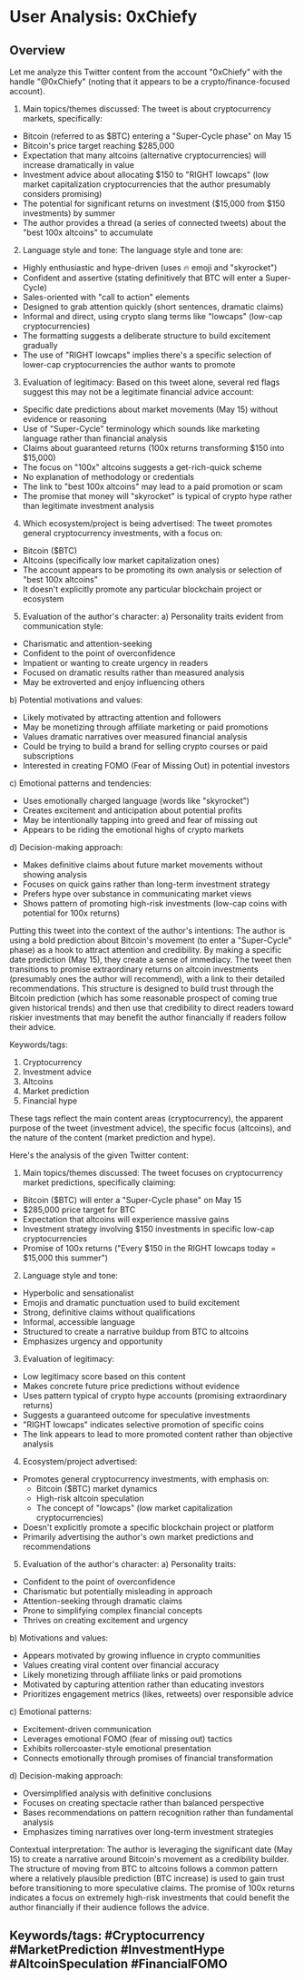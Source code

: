 # User Analysis: 0xChiefy

## Overview

<think>
Let me analyze this Twitter content from the account "0xChiefy" with the handle "@0xChiefy" (noting that it appears to be a crypto/finance-focused account).

1. Main topics/themes discussed:
The tweet is about cryptocurrency markets, specifically:
- Bitcoin (referred to as $BTC) entering a "Super-Cycle phase" on May 15
- Bitcoin's price target reaching $285,000
- Expectation that many altcoins (alternative cryptocurrencies) will increase dramatically in value
- Investment advice about allocating $150 to "RIGHT lowcaps" (low market capitalization cryptocurrencies that the author presumably considers promising)
- The potential for significant returns on investment ($15,000 from $150 investments) by summer
- The author provides a thread (a series of connected tweets) about the "best 100x altcoins" to accumulate

2. Language style and tone:
The language style and tone are:
- Highly enthusiastic and hype-driven (uses 🔥 emoji and "skyrocket")
- Confident and assertive (stating definitively that BTC will enter a Super-Cycle)
- Sales-oriented with "call to action" elements
- Designed to grab attention quickly (short sentences, dramatic claims)
- Informal and direct, using crypto slang terms like "lowcaps" (low-cap cryptocurrencies)
- The formatting suggests a deliberate structure to build excitement gradually
- The use of "RIGHT lowcaps" implies there's a specific selection of lower-cap cryptocurrencies the author wants to promote

3. Evaluation of legitimacy:
Based on this tweet alone, several red flags suggest this may not be a legitimate financial advice account:
- Specific date predictions about market movements (May 15) without evidence or reasoning
- Use of "Super-Cycle" terminology which sounds like marketing language rather than financial analysis
- Claims about guaranteed returns (100x returns transforming $150 into $15,000)
- The focus on "100x" altcoins suggests a get-rich-quick scheme
- No explanation of methodology or credentials
- The link to "best 100x altcoins" may lead to a paid promotion or scam
- The promise that money will "skyrocket" is typical of crypto hype rather than legitimate investment analysis

4. Which ecosystem/project is being advertised:
The tweet promotes general cryptocurrency investments, with a focus on:
- Bitcoin ($BTC)
- Altcoins (specifically low market capitalization ones)
- The account appears to be promoting its own analysis or selection of "best 100x altcoins"
- It doesn't explicitly promote any particular blockchain project or ecosystem

5. Evaluation of the author's character:
a) Personality traits evident from communication style:
- Charismatic and attention-seeking
- Confident to the point of overconfidence
- Impatient or wanting to create urgency in readers
- Focused on dramatic results rather than measured analysis
- May be extroverted and enjoy influencing others

b) Potential motivations and values:
- Likely motivated by attracting attention and followers
- May be monetizing through affiliate marketing or paid promotions
- Values dramatic narratives over measured financial analysis
- Could be trying to build a brand for selling crypto courses or paid subscriptions
- Interested in creating FOMO (Fear of Missing Out) in potential investors

c) Emotional patterns and tendencies:
- Uses emotionally charged language (words like "skyrocket")
- Creates excitement and anticipation about potential profits
- May be intentionally tapping into greed and fear of missing out
- Appears to be riding the emotional highs of crypto markets

d) Decision-making approach:
- Makes definitive claims about future market movements without showing analysis
- Focuses on quick gains rather than long-term investment strategy
- Prefers hype over substance in communicating market views
- Shows pattern of promoting high-risk investments (low-cap coins with potential for 100x returns)

Putting this tweet into the context of the author's intentions:
The author is using a bold prediction about Bitcoin's movement (to enter a "Super-Cycle" phase) as a hook to attract attention and credibility. By making a specific date prediction (May 15), they create a sense of immediacy. The tweet then transitions to promise extraordinary returns on altcoin investments (presumably ones the author will recommend), with a link to their detailed recommendations. This structure is designed to build trust through the Bitcoin prediction (which has some reasonable prospect of coming true given historical trends) and then use that credibility to direct readers toward riskier investments that may benefit the author financially if readers follow their advice.

Keywords/tags:
1. Cryptocurrency
2. Investment advice
3. Altcoins
4. Market prediction
5. Financial hype

These tags reflect the main content areas (cryptocurrency), the apparent purpose of the tweet (investment advice), the specific focus (altcoins), and the nature of the content (market prediction and hype).
</think>

Here's the analysis of the given Twitter content:

1. Main topics/themes discussed:
The tweet focuses on cryptocurrency market predictions, specifically claiming:
- Bitcoin ($BTC) will enter a "Super-Cycle phase" on May 15
- $285,000 price target for BTC
- Expectation that altcoins will experience massive gains
- Investment strategy involving $150 investments in specific low-cap cryptocurrencies
- Promise of 100x returns ("Every $150 in the RIGHT lowcaps today = $15,000 this summer")

2. Language style and tone:
- Hyperbolic and sensationalist
- Emojis and dramatic punctuation used to build excitement
- Strong, definitive claims without qualifications
- Informal, accessible language
- Structured to create a narrative buildup from BTC to altcoins
- Emphasizes urgency and opportunity

3. Evaluation of legitimacy:
- Low legitimacy score based on this content
- Makes concrete future price predictions without evidence
- Uses pattern typical of crypto hype accounts (promising extraordinary returns)
- Suggests a guaranteed outcome for speculative investments
- "RIGHT lowcaps" indicates selective promotion of specific coins
- The link appears to lead to more promoted content rather than objective analysis

4. Ecosystem/project advertised:
- Promotes general cryptocurrency investments, with emphasis on:
  - Bitcoin ($BTC) market dynamics
  - High-risk altcoin speculation
  - The concept of "lowcaps" (low market capitalization cryptocurrencies)
- Doesn't explicitly promote a specific blockchain project or platform
- Primarily advertising the author's own market predictions and recommendations

5. Evaluation of the author's character:
a) Personality traits:
- Confident to the point of overconfidence
- Charismatic but potentially misleading in approach
- Attention-seeking through dramatic claims
- Prone to simplifying complex financial concepts
- Thrives on creating excitement and urgency

b) Motivations and values:
- Appears motivated by growing influence in crypto communities
- Values creating viral content over financial accuracy
- Likely monetizing through affiliate links or paid promotions
- Motivated by capturing attention rather than educating investors
- Prioritizes engagement metrics (likes, retweets) over responsible advice

c) Emotional patterns:
- Excitement-driven communication
- Leverages emotional FOMO (fear of missing out) tactics
- Exhibits rollercoaster-style emotional presentation
- Connects emotionally through promises of financial transformation

d) Decision-making approach:
- Oversimplified analysis with definitive conclusions
- Focuses on creating spectacle rather than balanced perspective
- Bases recommendations on pattern recognition rather than fundamental analysis
- Emphasizes timing narratives over long-term investment strategies

Contextual interpretation:
The author is leveraging the significant date (May 15) to create a narrative around Bitcoin's movement as a credibility builder. The structure of moving from BTC to altcoins follows a common pattern where a relatively plausible prediction (BTC increase) is used to gain trust before transitioning to more speculative claims. The promise of 100x returns indicates a focus on extremely high-risk investments that could benefit the author financially if their audience follows the advice.

Keywords/tags:
#Cryptocurrency #MarketPrediction #InvestmentHype #AltcoinSpeculation #FinancialFOMO
---
